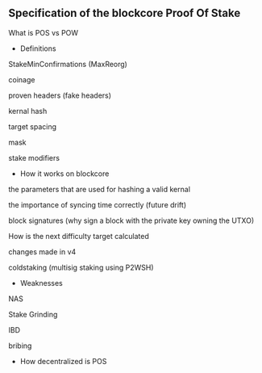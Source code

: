 ## Specification of the blockcore Proof Of Stake ##


What is POS vs POW




- Definitions

StakeMinConfirmations (MaxReorg)

coinage

proven headers (fake headers)

kernal hash

target spacing

mask

stake modifiers



- How it works on blockcore

the parameters that are used for hashing a valid kernal

the importance of syncing time correctly (future drift)

block signatures (why sign a block with the private key owning the UTXO)

How is the next difficulty target calculated 

changes made in v4

coldstaking (multisig staking using P2WSH) 

- Weaknesses

NAS

Stake Grinding

IBD

bribing



- How decentralized is POS